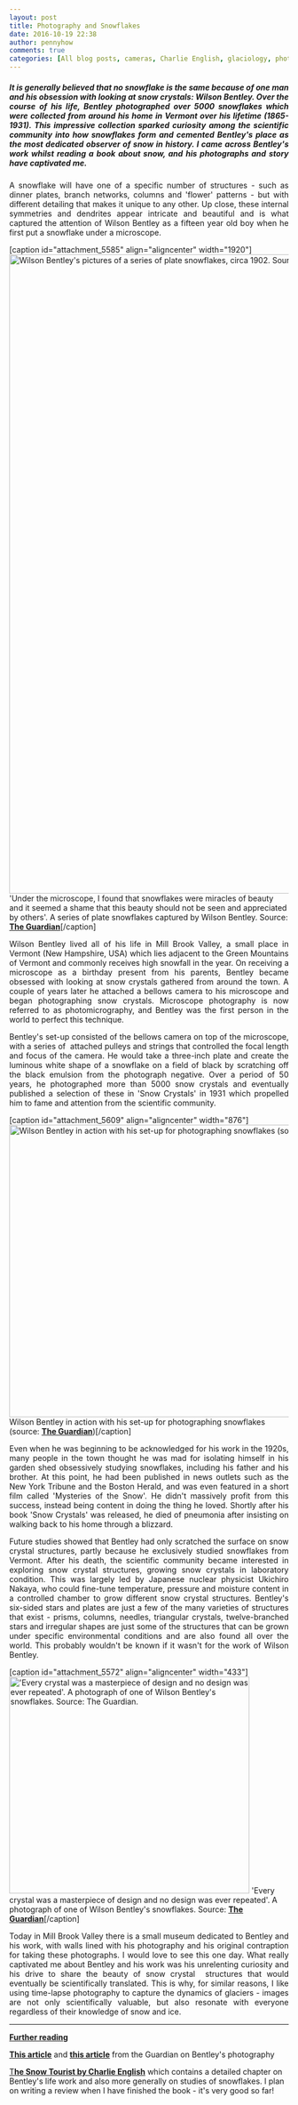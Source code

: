 ```yaml
---
layout: post
title: Photography and Snowflakes
date: 2016-10-19 22:38
author: pennyhow
comments: true
categories: [All blog posts, cameras, Charlie English, glaciology, photography, snow crystals, snowflakes, The Snow Tourist, Uncategorized, Vermont, Wilson Bentley]
---
```

<h5 style="text-align:justify;">It is generally believed that no snowflake is the same because of one man and his obsession with looking at snow crystals: Wilson Bentley. Over the course of his life, Bentley photographed over 5000 snowflakes which were collected from around his home in Vermont over his lifetime (1865-1931). This impressive collection sparked curiosity among the scientific community into how snowflakes form and cemented Bentley's place as the most dedicated observer of snow in history. I came across Bentley's work whilst reading a book about snow, and his photographs and story have captivated me.</h5>
<p style="text-align:justify;">A snowflake will have one of a specific number of structures - such as dinner plates, branch networks, columns and 'flower' patterns - but with different detailing that makes it unique to any other. Up close, these internal symmetries and dendrites appear intricate and beautiful and is what captured the attention of Wilson Bentley as a fifteen year old boy when he first put a snowflake under a microscope.</p>


[caption id="attachment_5585" align="aligncenter" width="1920"]<img class="alignnone size-full wp-image-5585" src="https://pennyhow.files.wordpress.com/2016/10/5060.jpg" alt="Wilson Bentley's pictures of a series of plate snowflakes, circa 1902. Source: The Guardian" width="1920" height="1150" /> 'Under the microscope, I found that snowflakes were miracles of beauty and it seemed a shame that this beauty should not be seen and appreciated by others'. A series of plate snowflakes captured by Wilson Bentley. Source: <span style="text-decoration:underline;"><strong><a href="https://www.theguardian.com/artanddesign/jonathanjonesblog/2015/dec/23/the-strange-tale-of-snowflake-man-wilson-bentley" target="_blank">The Guardian</a></strong></span>[/caption]
<p style="text-align:justify;">Wilson Bentley lived all of his life in Mill Brook Valley, a small place in Vermont (New Hampshire, USA) which lies adjacent to the Green Mountains of Vermont and commonly receives high snowfall in the year. On receiving a microscope as a birthday present from his parents, Bentley became obsessed with looking at snow crystals gathered from around the town. A couple of years later he attached a bellows camera to his microscope and began photographing snow crystals. Microscope photography is now referred to as photomicrography, and Bentley was the first person in the world to perfect this technique.</p>
<p style="text-align:justify;">Bentley's set-up consisted of the bellows camera on top of the microscope, with a series of  attached pulleys and strings that controlled the focal length and focus of the camera. He would take a three-inch plate and create the luminous white shape of a snowflake on a field of black by scratching off the black emulsion from the photograph negative. Over a period of 50 years, he photographed more than 5000 snow crystals and eventually published a selection of these in 'Snow Crystals' in 1931 which propelled him to fame and attention from the scientific community.</p>


[caption id="attachment_5609" align="aligncenter" width="876"]<img class="alignnone size-full wp-image-5609" src="https://pennyhow.files.wordpress.com/2016/10/8761.jpg" alt="Wilson Bentley in action with his set-up for photographing snowflakes (source: The Guardian)" width="876" height="526" /> Wilson Bentley in action with his set-up for photographing snowflakes (source: <strong><span style="text-decoration:underline;"><a href="https://www.theguardian.com/artanddesign/jonathanjonesblog/2015/dec/23/the-strange-tale-of-snowflake-man-wilson-bentley" target="_blank">The Guardian</a></span></strong>)[/caption]
<p style="text-align:justify;">Even when he was beginning to be acknowledged for his work in the 1920s, many people in the town thought he was mad for isolating himself in his garden shed obsessively studying snowflakes, including his father and his brother. At this point, he had been published in news outlets such as the New York Tribune and the Boston Herald, and was even featured in a short film called 'Mysteries of the Snow'. He didn't massively profit from this success, instead being content in doing the thing he loved. Shortly after his book 'Snow Crystals' was released, he died of pneumonia after insisting on walking back to his home through a blizzard.</p>
<p style="text-align:justify;">Future studies showed that Bentley had only scratched the surface on snow crystal structures, partly because he exclusively studied snowflakes from Vermont. After his death, the scientific community became interested in exploring snow crystal structures, growing snow crystals in laboratory condition. This was largely led by Japanese nuclear physicist Ukichiro Nakaya, who could fine-tune temperature, pressure and moisture content in a controlled chamber to grow different snow crystal structures. Bentley's six-sided stars and plates are just a few of the many varieties of structures that exist - prisms, columns, needles, triangular crystals, twelve-branched stars and irregular shapes are just some of the structures that can be grown under specific environmental conditions and are also found all over the world. This probably wouldn't be known if it wasn't for the work of Wilson Bentley.</p>


[caption id="attachment_5572" align="aligncenter" width="433"]<img class="alignnone size-full wp-image-5572" src="https://pennyhow.files.wordpress.com/2016/10/photograph-by-wilson-a-be-008.jpg" alt="'Every crystal was a masterpiece of design and no design was ever repeated'. A photograph of one of Wilson Bentley's snowflakes. Source: The Guardian." width="433" height="390" /> 'Every crystal was a masterpiece of design and no design was ever repeated'. A photograph of one of Wilson Bentley's snowflakes. Source: <span style="text-decoration:underline;"><strong><a href="https://www.theguardian.com/science/gallery/2010/jan/21/first-photographs-snowflakes-wilson-bentley" target="_blank">The Guardian</a></strong></span>[/caption]
<p style="text-align:justify;">Today in Mill Brook Valley there is a small museum dedicated to Bentley and his work, with walls lined with his photography and his original contraption for taking these photographs. I would love to see this one day. What really captivated me about Bentley and his work was his unrelenting curiosity and his drive to share the beauty of snow crystal  structures that would eventually be scientifically translated. This is why, for similar reasons, I like using time-lapse photography to capture the dynamics of glaciers - images are not only scientifically valuable, but also resonate with everyone regardless of their knowledge of snow and ice.</p>


<hr />

<strong><span style="text-decoration:underline;">Further reading</span></strong>

<strong><span style="text-decoration:underline;"><a href="https://www.theguardian.com/science/gallery/2010/jan/21/first-photographs-snowflakes-wilson-bentley" target="_blank">This article</a></span></strong> and <strong><span style="text-decoration:underline;"><a href="https://www.theguardian.com/artanddesign/jonathanjonesblog/2015/dec/23/the-strange-tale-of-snowflake-man-wilson-bentley" target="_blank">this article</a></span></strong> from the Guardian on Bentley's photography

<a href="http://www.goodreads.com/book/show/5765660-the-snow-tourist" target="_blank">T<strong><span style="text-decoration:underline;">he Snow Tourist by Charlie English</span></strong></a> which contains a detailed chapter on Bentley's life work and also more generally on studies of snowflakes. I plan on writing a review when I have finished the book - it's very good so far!
